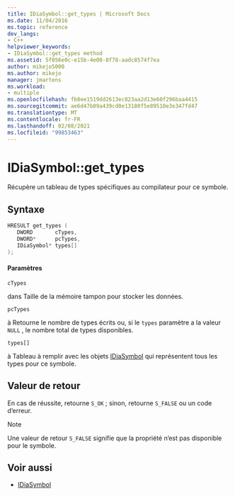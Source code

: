 ```yaml
---
title: IDiaSymbol::get_types | Microsoft Docs
ms.date: 11/04/2016
ms.topic: reference
dev_langs:
- C++
helpviewer_keywords:
- IDiaSymbol::get_types method
ms.assetid: 5f056e0c-e15b-4e00-8f78-aadc8574f7ea
author: mikejo5000
ms.author: mikejo
manager: jmartens
ms.workload:
- multiple
ms.openlocfilehash: fb8ee1519dd2613ec823aa2d13e60f296baa4415
ms.sourcegitcommit: ae6d47b09a439cd0e13180f5e89510e3e347fd47
ms.translationtype: MT
ms.contentlocale: fr-FR
ms.lasthandoff: 02/08/2021
ms.locfileid: "99853463"
---
```

# <a name="idiasymbolget_types"></a>IDiaSymbol::get_types
Récupère un tableau de types spécifiques au compilateur pour ce symbole.

## <a name="syntax"></a>Syntaxe

```C++
HRESULT get_types ( 
   DWORD       cTypes,
   DWORD*      pcTypes,
   IDiaSymbol* types[]
);
```

#### <a name="parameters"></a>Paramètres
 `cTypes`

dans Taille de la mémoire tampon pour stocker les données.

 `pcTypes`

à Retourne le nombre de types écrits ou, si le `types` paramètre a la valeur `NULL` , le nombre total de types disponibles.

 `types[]`

à Tableau à remplir avec les objets [IDiaSymbol](../../debugger/debug-interface-access/idiasymbol.md) qui représentent tous les types pour ce symbole.

## <a name="return-value"></a>Valeur de retour
 En cas de réussite, retourne `S_OK` ; sinon, retourne `S_FALSE` ou un code d’erreur.

> [!NOTE]
> Une valeur de retour `S_FALSE` signifie que la propriété n’est pas disponible pour le symbole.

## <a name="see-also"></a>Voir aussi
- [IDiaSymbol](../../debugger/debug-interface-access/idiasymbol.md)